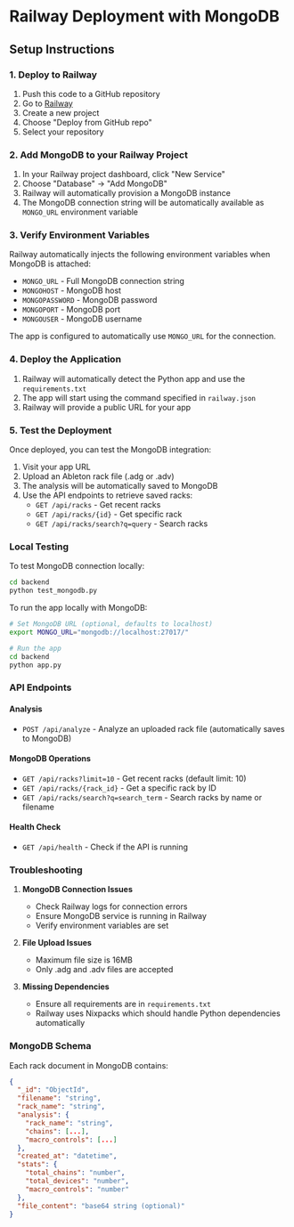 # Railway Deployment with MongoDB

## Setup Instructions

### 1. Deploy to Railway

1. Push this code to a GitHub repository
2. Go to [Railway](https://railway.app)
3. Create a new project
4. Choose "Deploy from GitHub repo"
5. Select your repository

### 2. Add MongoDB to your Railway Project

1. In your Railway project dashboard, click "New Service"
2. Choose "Database" → "Add MongoDB"
3. Railway will automatically provision a MongoDB instance
4. The MongoDB connection string will be automatically available as `MONGO_URL` environment variable

### 3. Verify Environment Variables

Railway automatically injects the following environment variables when MongoDB is attached:
- `MONGO_URL` - Full MongoDB connection string
- `MONGOHOST` - MongoDB host
- `MONGOPASSWORD` - MongoDB password
- `MONGOPORT` - MongoDB port
- `MONGOUSER` - MongoDB username

The app is configured to automatically use `MONGO_URL` for the connection.

### 4. Deploy the Application

1. Railway will automatically detect the Python app and use the `requirements.txt`
2. The app will start using the command specified in `railway.json`
3. Railway will provide a public URL for your app

### 5. Test the Deployment

Once deployed, you can test the MongoDB integration:

1. Visit your app URL
2. Upload an Ableton rack file (.adg or .adv)
3. The analysis will be automatically saved to MongoDB
4. Use the API endpoints to retrieve saved racks:
   - `GET /api/racks` - Get recent racks
   - `GET /api/racks/{id}` - Get specific rack
   - `GET /api/racks/search?q=query` - Search racks

### Local Testing

To test MongoDB connection locally:

```bash
cd backend
python test_mongodb.py
```

To run the app locally with MongoDB:

```bash
# Set MongoDB URL (optional, defaults to localhost)
export MONGO_URL="mongodb://localhost:27017/"

# Run the app
cd backend
python app.py
```

### API Endpoints

#### Analysis
- `POST /api/analyze` - Analyze an uploaded rack file (automatically saves to MongoDB)

#### MongoDB Operations
- `GET /api/racks?limit=10` - Get recent racks (default limit: 10)
- `GET /api/racks/{rack_id}` - Get a specific rack by ID
- `GET /api/racks/search?q=search_term` - Search racks by name or filename

#### Health Check
- `GET /api/health` - Check if the API is running

### Troubleshooting

1. **MongoDB Connection Issues**
   - Check Railway logs for connection errors
   - Ensure MongoDB service is running in Railway
   - Verify environment variables are set

2. **File Upload Issues**
   - Maximum file size is 16MB
   - Only .adg and .adv files are accepted

3. **Missing Dependencies**
   - Ensure all requirements are in `requirements.txt`
   - Railway uses Nixpacks which should handle Python dependencies automatically

### MongoDB Schema

Each rack document in MongoDB contains:
```json
{
  "_id": "ObjectId",
  "filename": "string",
  "rack_name": "string",
  "analysis": {
    "rack_name": "string",
    "chains": [...],
    "macro_controls": [...]
  },
  "created_at": "datetime",
  "stats": {
    "total_chains": "number",
    "total_devices": "number",
    "macro_controls": "number"
  },
  "file_content": "base64 string (optional)"
}
```
